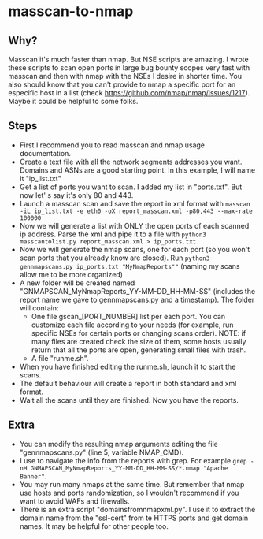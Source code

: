 # masscan-to-nmap

## Why?
Masscan it's much faster than nmap. But NSE scripts are amazing. I wrote these scripts to scan open ports  in large bug bounty scopes very fast with masscan and then with nmap with the NSEs I desire in shorter time. You also should know that you can't provide to nmap a specific port for an especific host in a list (check https://github.com/nmap/nmap/issues/1217). Maybe it could be helpful to some folks.

## Steps
* First I recommend you to read masscan and nmap usage documentation.
* Create a text file with all the network segments addresses you want. Domains and ASNs are a good starting point. In this example, I will name it "ip_list.txt"
* Get a list of ports you want to scan. I added my list in "ports.txt". But now let' s say it's only 80 and 443.
* Launch a masscan scan and save the report in xml format with  ```masscan -iL ip_list.txt -e eth0 -oX report_masscan.xml -p80,443 --max-rate 100000```
* Now we will generate a list with ONLY the open ports of each scanned ip address.  Parse the xml and pipe it to a file with ```python3 masscantolist.py report_masscan.xml > ip_ports.txt  ```
* Now we will generate the nmap scans, one for each port (so you won't scan ports that you already know are closed). Run ```python3 gennmapscans.py ip_ports.txt "MyNmapReports""``` (naming my scans allow me to be more organized)
* A new folder will be created named "GNMAPSCAN_MyNmapReports_YY-MM-DD_HH-MM-SS" (includes the report name we gave to gennmapscans.py and a timestamp). The folder will contain:
  *  One file gscan_[PORT_NUMBER].list per each port. You can customize each file according to your needs (for example, run specific NSEs for certain ports or changing scans order). NOTE: if many files are created check the size of them, some hosts usually return that all the ports are open, generating small files with trash.
  *  A file "runme.sh".
* When you have finished editing the runme.sh, launch it to start the scans.
* The default behaviour will create a report in both standard and xml format.
* Wait all the scans until they are finished. Now you have the reports.

## Extra
* You can modify the resulting nmap arguments editing the file "gennmapscans.py" (line 5, variable NMAP_CMD).
* I use to navigate the info from the reports with grep. For example ```grep -nH GNMAPSCAN_MyNmapReports_YY-MM-DD_HH-MM-SS/*.nmap "Apache Banner"```.
* You may run many nmaps at the same time. But remember that nmap use hosts and ports randomization, so I wouldn't recommend if you want to avoid WAFs and firewalls.
* There is an extra script "domainsfromnmapxml.py". I use it to extract the domain name from the "ssl-cert" from te HTTPS ports and get domain names. It may be helpful for other people too.


